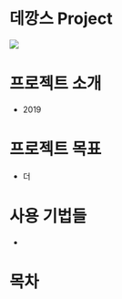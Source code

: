 # 데깡스 Project
![](http://image.news1.kr/system/photos/2019/9/4/3806955/medium.jpg)  


# 프로젝트 소개
- 2019

# 프로젝트 목표
- 더

# 사용 기법들
- 

# 목차
 
